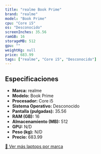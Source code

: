 ```yaml
---
title: "realme Book Prime"
brand: "realme"
model: "Book Prime"
cpu: "Core i5"
os: "Desconocido"
screenInches: 35.56
ramGB: 16
storageMB: 512
gpu: ""
weightKg: null
price: 683.99
tags: ["realme", "Core i5", "Desconocido"]
---
```

## Especificaciones

- **Marca:** realme
- **Modelo:** Book Prime
- **Procesador:** Core i5
- **Sistema Operativo:** Desconocido
- **Pantalla (pulgadas):** 35.56
- **RAM (GB):** 16
- **Almacenamiento (MB):** 512
- **GPU:** N/D
- **Peso (kg):** N/D
- **Precio:** 683.99

[:rocket: Ver más laptops por marca](/brand/realme)
